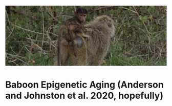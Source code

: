![Test](./misc/README_temp.JPG)

# Baboon Epigenetic Aging (Anderson and Johnston et al. 2020, hopefully)
